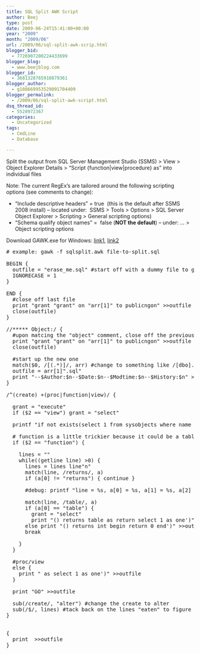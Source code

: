 ```yaml
---
title: SQL Split AWK Script
author: Beej
type: post
date: 2009-06-24T15:41:00+00:00
year: "2009"
month: "2009/06"
url: /2009/06/sql-split-awk-scrip.html
blogger_bid:
  - 7726907200224433699
blogger_blog:
  - www.beejblog.com
blogger_id:
  - 3681328765910879361
blogger_author:
  - g108669953529091704409
blogger_permalink:
  - /2009/06/sql-split-awk-script.html
dsq_thread_id:
  - 5528972367
categories:
  - Uncategorized
tags:
  - CmdLine
  - Database

---
```

Split the output from SQL Server Management Studio (SSMS) > View > Object Explorer Details > “Script {function|view|procedure} as” into individual files
  
Note: The current RegEx’s are tailored around the following scripting options (see comments to change):

  * “Include descriptive headers” = true&nbsp; (this is the default after SSMS 2008 install) – located under:&nbsp; SSMS > Tools > Options > SQL Server Object Explorer > Scripting > General scripting options) 
  * “Schema qualify object names” =&nbsp; false (**NOT the default**) &#8211; under: … > Object scripting options 

Download GAWK.exe for Windows: <a href="http://sourceforge.net/project/showfiles.php?group_id=23617&package_id=16431" target="_blank">link1</a>, <a href="http://www.google.com/search?q=download+gawk+windows&ie=utf-8&oe=utf-8&aq=t&rls=org.mozilla:en-US:official&client=firefox-a" target="_blank">link2</a>

<pre class="prettyprint"># example: gawk -f sqlsplit.awk file-to-split.sql

BEGIN {
  outfile = "erase_me.sql" #start off with a dummy file to get the ball rolling
  IGNORECASE = 1
}

END {
  #close off last file
  print "grant "grant" on "arr[1]" to publicngon" >>outfile
  close(outfile)
}

//***** Object:/ {
  #upon matcing the "object" comment, close off the previous output file
  print "grant "grant" on "arr[1]" to publicngon" >>outfile
  close(outfile)

  #start up the new one
  match($0, /[(.*)]/, arr) #change to something like /[dbo].[(.*)]/ if you want “Schema qualify object names” enabled
  outfile = arr[1]".sql"
  print "--$Author:$n--$Date:$n--$Modtime:$n--$History:$n" > outfile
}

/^(create) +(proc|function|view)/ {

  grant = "execute"
  if ($2 == "view") grant = "select"

  printf "if not exists(select 1 from sysobjects where name = '"arr[1]"')ntexec('create "$2" "arr[1] >>outfile

  # function is a little trickier because it could be a table or scalar return type requiring slightly different create function signature
  if ($2 == "function") {
 
    lines = ""
    while((getline line) >0) {
      lines = lines line"n"
      match(line, /returns/, a)
      if (a[0] != "returns") { continue }

      #debug: printf "line = %s, a[0] = %s, a[1] = %s, a[2] = %s, a[3] = %sn", line, a[0], a[1], a[2], a[3]

      match(line, /table/, a)
      if (a[0] == "table") {
        grant = "select"
        print "() returns table as return select 1 as one')" >>outfile }
      else print "() returns int begin return 0 end')" >>outfile
      break

    }
  }

  #proc/view
  else {
    print " as select 1 as one')" >>outfile
  }

  print "GO" >>outfile

  sub(/create/, "alter") #change the create to alter
  sub(/$/, lines) #tack back on the lines "eaten" to figure out whether function was tabular or scalar
}


{ 
  print  >>outfile
}</pre>